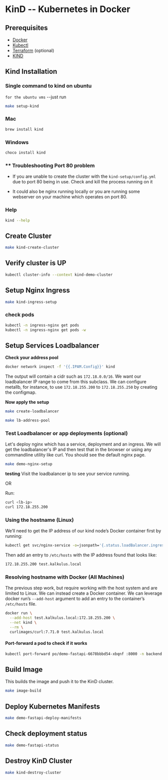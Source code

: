 # KinD -- Kubernetes in Docker

## Prerequisites
- [Docker](https://www.docker.com/get-started)
- [Kubectl](https://kubernetes.io/docs/tasks/tools/install-kubectl/)
- [Terraform](https://learn.hashicorp.com/tutorials/terraform/install-cli) (optional)
- [KIND](https://kind.sigs.k8s.io/docs/user/quick-start/#installation)

## Kind Installation

### Single command to kind on ubuntu
`for the ubuntu vms` --just run
```sh
make setup-kind
```

### Mac
```sh
brew install kind
```

### Windows
```sh
choco install kind
```

### ** Troubleshooting Port 80 problem
- If you are unable to create the cluster with the `kind-setup/config.yml` due to port 80 being in use. Check and kill the process running on it


- It could also be nginx running locally or you are running some webserver on your machine which operates on port 80.

### Help
```sh
kind --help
```

## Create Cluster
```sh
make kind-create-cluster
```

## Verify cluster is UP
```sh
kubectl cluster-info --context kind-demo-cluster
```

## Setup Nginx Ingress
```sh
make kind-ingress-setup
```

### check pods
```sh
kubectl -n ingress-nginx get pods
kubectl -n ingress-nginx get pods -w
```

## Setup Services Loadbalancer
**Check your address pool**
```sh
docker network inspect -f '{{.IPAM.Config}}' kind
```
The output will contain a cidr such as `172.18.0.0/16`. We want our loadbalancer IP range to come from this subclass. We can configure metallb, for instance, to use `172.18.255.200` to `172.18.255.250` by creating the configmap.

**Now apply the setup**

```sh
make create-loadbalancer
```

```sh
make lb-address-pool
```

### Test Loadbalancer or app deployments (optional)
Let's deploy nginx which has a service, deployment and an ingress. We will get the loadbalancer's IP and then test that in the browser or using any commandline utility like curl. You should see the default nginx page.

```sh
make demo-nginx-setup
```
**testing**
Visit the loadbalancer ip to see your service running.

OR

Run:
```sh
curl <lb-ip>
curl 172.18.255.200
```

### Using the hostname (Linux)
We’ll need to get the IP address of our kind node’s Docker container first by running:

```sh
kubectl get svc/nginx-service -o=jsonpath='{.status.loadBalancer.ingress[0].ip}'
```

Then add an entry to `/etc/hosts` with the IP address found that looks like:
```sh
172.18.255.200 test.kalkulus.local
```

### Resolving hostname with Docker (All Machines)
The previous step work, but require working with the host system and are limited to Linux. We can instead create a Docker container. We can leverage docker run’s `--add-host` argument to add an entry to the container’s `/etc/hosts` file.
```sh
docker run \
  --add-host test.kalkulus.local:172.18.255.200 \
  --net kind \
  --rm \
  curlimages/curl:7.71.0 test.kalkulus.local
```

#### Port-forward a pod to check if it works
```sh
kubectl port-forward po/demo-fastapi-6678bbbd54-xbqnf :8000 -n backend
```

## Build Image
This builds the image and push it to the KinD cluster.
```sh
make image-build
```
## Deploy Kubernetes Manifests
```sh
make demo-fastapi-deploy-manifests
```

## Check deployment status
```sh
make demo-fastapi-status
```

## Destroy KinD Cluster
```sh
make kind-destroy-cluster
```